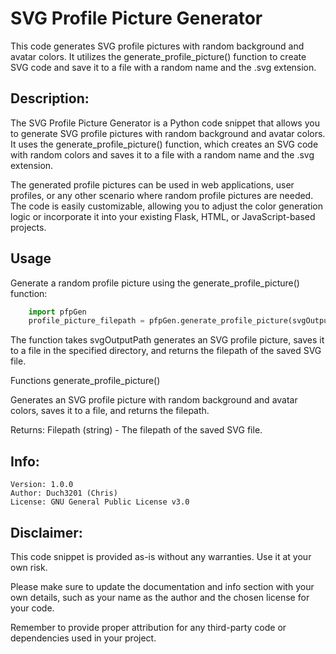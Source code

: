 # SVG Profile Picture Generator

This code generates SVG profile pictures with random background and avatar colors. It utilizes the generate_profile_picture() function to create SVG code and save it to a file with a random name and the .svg extension.

## Description:

The SVG Profile Picture Generator is a Python code snippet that allows you to generate SVG profile pictures with random background and avatar colors. It uses the generate_profile_picture() function, which creates an SVG code with random colors and saves it to a file with a random name and the .svg extension.

The generated profile pictures can be used in web applications, user profiles, or any other scenario where random profile pictures are needed. The code is easily customizable, allowing you to adjust the color generation logic or incorporate it into your existing Flask, HTML, or JavaScript-based projects.


## Usage
Generate a random profile picture using the generate_profile_picture() function:

```py
    import pfpGen
    profile_picture_filepath = pfpGen.generate_profile_picture(svgOutputPath)
```
The function takes svgOutputPath generates an SVG profile picture, saves it to a file in the specified directory, and returns the filepath of the saved SVG file.

Functions
generate_profile_picture()

Generates an SVG profile picture with random background and avatar colors, saves it to a file, and returns the filepath.

Returns: Filepath (string) - The filepath of the saved SVG file.

## Info:

    Version: 1.0.0
    Author: Duch3201 (Chris)
    License: GNU General Public License v3.0



## Disclaimer:

This code snippet is provided as-is without any warranties. Use it at your own risk.

Please make sure to update the documentation and info section with your own details, such as your name as the author and the chosen license for your code.

Remember to provide proper attribution for any third-party code or dependencies used in your project.
